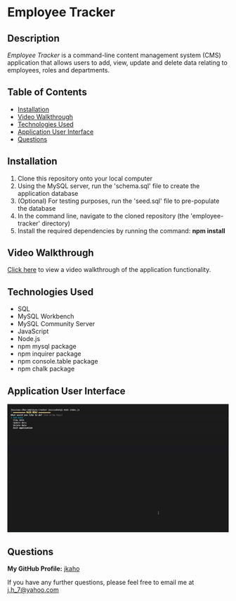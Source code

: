 # Employee Tracker

## Description 

*Employee Tracker* is a command-line content management system (CMS) application that allows users to add, view, update and delete data relating to employees, roles and departments. 

## Table of Contents

- [Installation](#Installation)
- [Video Walkthrough](#Video-Walkthrough)
- [Technologies Used](#Technologies-Used)
- [Application User Interface](#Application-User-Interface)
- [Questions](#Questions)

## Installation

1. Clone this repository onto your local computer
2. Using the MySQL server, run the 'schema.sql' file to create the application database
3. (Optional) For testing purposes, run the 'seed.sql' file to pre-populate the database
4. In the command line, navigate to the cloned repository (the 'employee-tracker' directory)
5. Install the required dependencies by running the command: **npm install** 

## Video Walkthrough

[Click here](https://drive.google.com/file/d/1l169Oli96u7uk08FU8Lc9omK-agXakGg/view?usp=sharing) to view a video walkthrough of the application functionality.

## Technologies Used

- SQL 
- MySQL Workbench
- MySQL Community Server
- JavaScript 
- Node.js
- npm mysql package
- npm inquirer package
- npm console.table package
- npm chalk package

## Application User Interface

![Employee Tracker GUI](images/employee-tracker-gui.gif)

## Questions

**My GitHub Profile:** [jkaho](https://github.com/jkaho)

If you have any further questions, please feel free to email me at [j.h_7@yahoo.com](mailto:j.h_7@yahoo.com)
